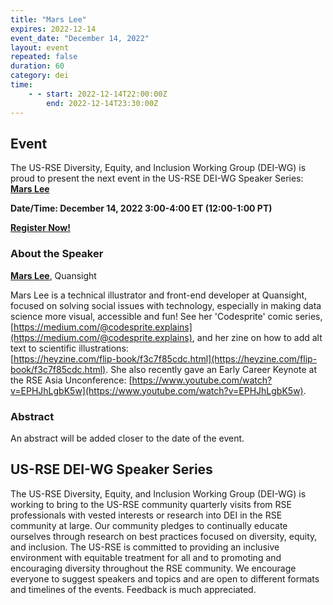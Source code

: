 ```yaml
---
title: "Mars Lee"
expires: 2022-12-14
event_date: "December 14, 2022"
layout: event
repeated: false
duration: 60
category: dei
time:
    - - start: 2022-12-14T22:00:00Z
        end: 2022-12-14T23:30:00Z
---
```


## Event

The US-RSE Diversity, Equity, and Inclusion Working Group (DEI-WG) is proud to
present the next event in the US-RSE DEI-WG Speaker Series: 
**[Mars Lee](https://www.linkedin.com/in/mars-lee/)**

**Date/Time: December 14, 2022 3:00-4:00 ET (12:00-1:00 PT)**

**[Register Now!](https://emory.zoom.us/meeting/register/tJ0pfumqrTwtGt2Ye4pUjOHFpWd2_bTNzHJ2)**

### About the Speaker

**[Mars Lee](https://www.linkedin.com/in/mars-lee/)**, Quansight

Mars Lee is a technical illustrator and front-end developer at Quansight, 
focused on solving social issues with technology, 
especially in making data science more visual, accessible and fun! 
See her 'Codesprite' comic series, [https://medium.com/@codesprite.explains](https://medium.com/@codesprite.explains),
and her zine on how to add alt text to scientific illustrations:  
[https://heyzine.com/flip-book/f3c7f85cdc.html](https://heyzine.com/flip-book/f3c7f85cdc.html). 
She also recently gave an Early Career Keynote at the RSE Asia Unconference: 
[https://www.youtube.com/watch?v=EPHJhLgbK5w](https://www.youtube.com/watch?v=EPHJhLgbK5w).

### Abstract

An abstract will be added closer to the date of the event.

## US-RSE DEI-WG Speaker Series

The US-RSE Diversity, Equity, and Inclusion Working Group (DEI-WG) is working
to bring to the US-RSE community quarterly visits from RSE professionals with
vested interests or research into DEI in the RSE community at large. Our
community pledges to continually educate ourselves through research on best
practices focused on diversity, equity, and inclusion. The US-RSE is
committed to providing an inclusive environment with equitable treatment for
all and to promoting and encouraging diversity throughout the RSE community. We
encourage everyone to suggest speakers and topics and are open to different
formats and timelines of the events. Feedback is much appreciated.
